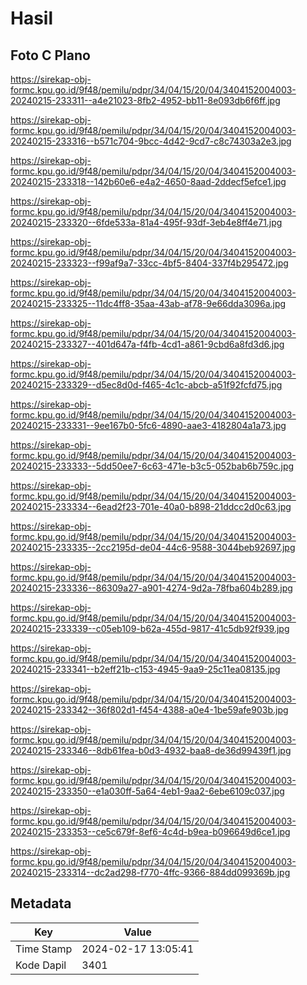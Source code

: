 # Hasil

## Foto C Plano

https://sirekap-obj-formc.kpu.go.id/9f48/pemilu/pdpr/34/04/15/20/04/3404152004003-20240215-233311--a4e21023-8fb2-4952-bb11-8e093db6f6ff.jpg

https://sirekap-obj-formc.kpu.go.id/9f48/pemilu/pdpr/34/04/15/20/04/3404152004003-20240215-233316--b571c704-9bcc-4d42-9cd7-c8c74303a2e3.jpg

https://sirekap-obj-formc.kpu.go.id/9f48/pemilu/pdpr/34/04/15/20/04/3404152004003-20240215-233318--142b60e6-e4a2-4650-8aad-2ddecf5efce1.jpg

https://sirekap-obj-formc.kpu.go.id/9f48/pemilu/pdpr/34/04/15/20/04/3404152004003-20240215-233320--6fde533a-81a4-495f-93df-3eb4e8ff4e71.jpg

https://sirekap-obj-formc.kpu.go.id/9f48/pemilu/pdpr/34/04/15/20/04/3404152004003-20240215-233323--f99af9a7-33cc-4bf5-8404-337f4b295472.jpg

https://sirekap-obj-formc.kpu.go.id/9f48/pemilu/pdpr/34/04/15/20/04/3404152004003-20240215-233325--11dc4ff8-35aa-43ab-af78-9e66dda3096a.jpg

https://sirekap-obj-formc.kpu.go.id/9f48/pemilu/pdpr/34/04/15/20/04/3404152004003-20240215-233327--401d647a-f4fb-4cd1-a861-9cbd6a8fd3d6.jpg

https://sirekap-obj-formc.kpu.go.id/9f48/pemilu/pdpr/34/04/15/20/04/3404152004003-20240215-233329--d5ec8d0d-f465-4c1c-abcb-a51f92fcfd75.jpg

https://sirekap-obj-formc.kpu.go.id/9f48/pemilu/pdpr/34/04/15/20/04/3404152004003-20240215-233331--9ee167b0-5fc6-4890-aae3-4182804a1a73.jpg

https://sirekap-obj-formc.kpu.go.id/9f48/pemilu/pdpr/34/04/15/20/04/3404152004003-20240215-233333--5dd50ee7-6c63-471e-b3c5-052bab6b759c.jpg

https://sirekap-obj-formc.kpu.go.id/9f48/pemilu/pdpr/34/04/15/20/04/3404152004003-20240215-233334--6ead2f23-701e-40a0-b898-21ddcc2d0c63.jpg

https://sirekap-obj-formc.kpu.go.id/9f48/pemilu/pdpr/34/04/15/20/04/3404152004003-20240215-233335--2cc2195d-de04-44c6-9588-3044beb92697.jpg

https://sirekap-obj-formc.kpu.go.id/9f48/pemilu/pdpr/34/04/15/20/04/3404152004003-20240215-233336--86309a27-a901-4274-9d2a-78fba604b289.jpg

https://sirekap-obj-formc.kpu.go.id/9f48/pemilu/pdpr/34/04/15/20/04/3404152004003-20240215-233339--c05eb109-b62a-455d-9817-41c5db92f939.jpg

https://sirekap-obj-formc.kpu.go.id/9f48/pemilu/pdpr/34/04/15/20/04/3404152004003-20240215-233341--b2eff21b-c153-4945-9aa9-25c11ea08135.jpg

https://sirekap-obj-formc.kpu.go.id/9f48/pemilu/pdpr/34/04/15/20/04/3404152004003-20240215-233342--36f802d1-f454-4388-a0e4-1be59afe903b.jpg

https://sirekap-obj-formc.kpu.go.id/9f48/pemilu/pdpr/34/04/15/20/04/3404152004003-20240215-233346--8db61fea-b0d3-4932-baa8-de36d99439f1.jpg

https://sirekap-obj-formc.kpu.go.id/9f48/pemilu/pdpr/34/04/15/20/04/3404152004003-20240215-233350--e1a030ff-5a64-4eb1-9aa2-6ebe6109c037.jpg

https://sirekap-obj-formc.kpu.go.id/9f48/pemilu/pdpr/34/04/15/20/04/3404152004003-20240215-233353--ce5c679f-8ef6-4c4d-b9ea-b096649d6ce1.jpg

https://sirekap-obj-formc.kpu.go.id/9f48/pemilu/pdpr/34/04/15/20/04/3404152004003-20240215-233314--dc2ad298-f770-4ffc-9366-884dd099369b.jpg


## Metadata

| Key        | Value               |
| ---------- | ------------------- |
| Time Stamp | 2024-02-17 13:05:41 |
| Kode Dapil | 3401                |



